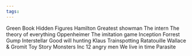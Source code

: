```yaml
---
tags:
---
```


Green Book
Hidden Figures
Hamilton
Greatest showman
The intern 
The theory of everything 
Oppenheimer 
The imitation game
Inception
Forrest Gump
Interstellar 
Good will hunting 
Klaus
Trainspotting
Ratatouille 
Wallace & Gromit
Toy Story
Monsters Inc
12 angry men
We live in time
Parasite